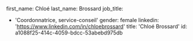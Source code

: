 first_name: Chloé
last_name: Brossard
job_title:
  - 'Coordonnatrice, service-conseil'
gender: female
linkedin: 'https://www.linkedin.com/in/chloebrossard'
title: 'Chloé Brossard'
id: a1088f25-414c-4059-bdcc-53abebd975db

